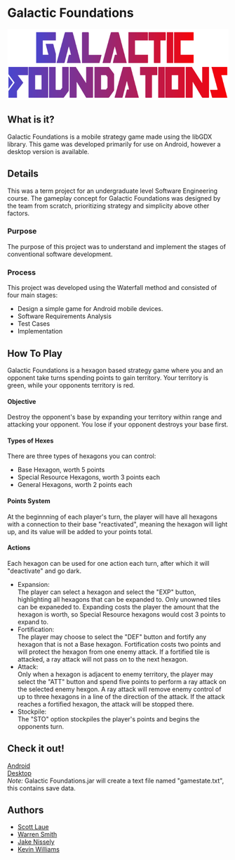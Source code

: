 # Galactic Foundations
<p align="center">
     <img width="678" height="162"
          title="Galactic Foundations Logo" src="./android/assets/Title.png"> 
</p>
     
## What is it?
Galactic Foundations is a mobile strategy game made using the libGDX library.
This game was developed primarily for use on Android, however a desktop version is available.

## Details
This was a term project for an undergraduate level Software Engineering course.
The gameplay concept for Galactic Foundations was designed by the team from scratch,
prioritizing strategy and simplicity above other factors.

### Purpose ###
The purpose of this project was to understand and implement the stages of conventional software development.

### Process ###
This project was developed using the Waterfall method and consisted of four main stages:

 - Design a simple game for Android mobile devices.  
 - Software Requirements Analysis    
 - Test Cases  
 - Implementation  

## How To Play ##
Galactic Foundations is a hexagon based strategy game where you and an opponent take turns spending points to gain territory.
Your territory is green, while your opponents territory is red.

#### Objective ####
Destroy the opponent's base by expanding your territory within range and attacking your opponent.
You lose if your opponent destroys your base first.

#### Types of Hexes ####
There are three types of hexagons you can control:
 - Base Hexagon, worth 5 points
 - Special Resource Hexagons, worth 3 points each
 - General Hexagons, worth 2 points each

#### Points System ####
At the beginnning of each player's turn, the player will have all hexagons with a connection to their base "reactivated", meaning the hexagon
will light up, and its value will be added to your points total.

#### Actions ####
Each hexagon can be used for one action each turn, after which it will "deactivate" and go dark.
 - Expansion:  
 The player can select a hexagon and select the "EXP" button, highlighting all hexagons that can be expanded to.
 Only unowned tiles can be expaneded to. Expanding costs the player the amount that the hexagon is worth, so Special Resource hexagons
 would cost 3 points to expand to.  
 - Fortification:  
 The player may choose to select the "DEF" button and fortify any hexagon that is not a Base hexagon. Fortification costs two points and will protect the hexagon from
 one enemy attack. If a fortified tile is attacked, a ray attack will not pass on to the next hexagon.
 - Attack:  
 Only when a hexagon is adjacent to enemy territory, the player may select the "ATT" button and spend five points to perform a ray attack on the selected enemy hexgon.
 A ray attack will remove enemy control of up to three hexagons in a line of the direction of the attack. If the attack reaches a fortified hexagon,
 the attack will be stopped there.  
 - Stockpile:  
 The "STO" option stockpiles the player's points and begins the opponents turn.  
 
## Check it out\! ##  
[Android](https://github.com/lauesa/GalacticFoundations/raw/master/Binder/Galactic%20Foundations.apk)  
[Desktop](https://github.com/lauesa/GalacticFoundations/raw/master/Binder/Galactic%20Foundations.jar)  
*Note:* Galactic Foundations.jar will create a text file named "gamestate.txt", this contains save data.
## Authors ##
 - [Scott Laue](https://github.com/lauesa)  
 - [Warren Smith](https://github.com/Dubyahs)  
 - [Jake Nissely](https://github.com/jakenissley)
 - [Kevin Williams](https://github.com/Borzantag)
